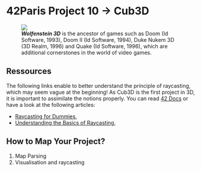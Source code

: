 <hmtl>

  <h1><strong>42Paris Project 10 -> Cub3D</strong></h1>
   <figure>
      <img src= "https://img.itch.zone/aW1hZ2UvMjk3MTU4LzE0NTE2NzcucG5n/original/3BKF2z.png">
      <figcaption><strong><em>Wolfenstein 3D</em></strong> is the ancestor of games such as Doom (Id Software, 1993), Doom II (Id Software, 1994), Duke Nukem 3D (3D Realm, 1996) and Quake (Id Software, 1996), which are additional cornerstones in the world of video games.</figcaption>
    </figure>

<main>

  <section>
    <h2><strong>Ressources</strong></h2>
    <p>The following links enable to better understand the principle of raycasting, which may seem vague at the beginning! As Cub3D is the first project in 3D, it is important to assimilate the notions properly. You can read <a href="https://harm-smits.github.io/42docs/projects/cub3d">42 Docs</a> or have a look at the following articles:</p>
    <ul>
      <li><a href="https://guy-grave.developpez.com/tutoriels/jeux/doom-wolfenstein-raycasting/">Raycasting for Dummies</a>,</li>
      <li><a href="https://en.wikipedia.org/wiki/Ray_casting">Understanding the Basics of Raycasting</a>,</li>
    </ul>
  </section>

  <section>
    <h2><strong>How to Map Your Project?</strong></h2>
    <ol>
      <li>Map Parsing</li>
      <li>Visualisation and raycasting</li>
    </ol>
  </section>

  <!-- <section>
    <h2><strong>Functions Allowed</strong></h2>
    <ul>
      <li>open()</li>
      <li>close()</li>
      <li>read()</li>
      <li>write()</li>
      <li>printf()</li>
      <li>malloc()</li>
      <li>free()</li>
      <li>perror()</li>
      <li>sterror()</li>
      <li>exit()</li>
   </ul>
  </section> -->

</main>
</html>
